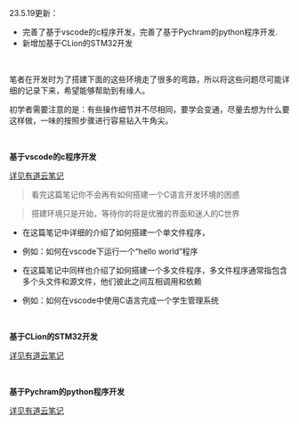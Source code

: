 23.5.19更新：

- 完善了基于vscode的c程序开发，完善了基于Pychram的python程序开发.
- 新增加基于CLion的STM32开发

&emsp;

笔者在开发时为了搭建下面的这些环境走了很多的弯路，所以将这些问题尽可能详细的记录下来，希望能够帮助到有缘人。

初学者需要注意的是：有些操作细节并不尽相同，要学会变通，尽量去想为什么要这样做，一味的按照步骤进行容易钻入牛角尖。

&emsp;

**基于vscode的c程序开发**

[详见有道云笔记](https://note.youdao.com/s/CisHoFe)
> 看完这篇笔记你不会再有如何搭建一个C语言开发环境的困惑

> 搭建环境只是开始，等待你的将是优雅的界面和迷人的C世界

- 在这篇笔记中详细的介绍了如何搭建一个单文件程序，

- 例如：如何在vscode下运行一个“hello world”程序

- 在这篇笔记中同样也介绍了如何搭建一个多文件程序，多文件程序通常指包含多个头文件和源文件，他们彼此之间互相调用和依赖

- 例如：如何在vscode中使用C语言完成一个学生管理系统


&emsp;

**基于CLion的STM32开发**

[详见有道云笔记](https://note.youdao.com/s/OiOrOPUA)

&emsp;

**基于Pychram的python程序开发**

[详见有道云笔记](https://note.youdao.com/s/QRXR7oEg)



